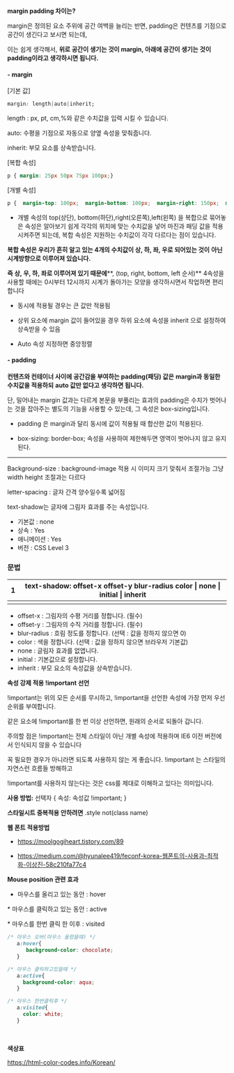 **margin padding 차이는?**

margin은 정의된 요소 주위에  공간 여백을 늘리는 반면, padding은 컨텐츠를 기점으로 공간이 생긴다고 보시면 되는데, 

이는 쉽게 생각해서, **위로 공간이 생기는 것이 margin, 아래에 공간이 생기는 것이 padding이라고 생각하시면 됩니다.** 

#### - **margin**

[기본 값]

```css
margin: length|auto|inherit;
```

length : px, pt, cm,%와 같은 수치값을 입력 시킬 수 있습니다.

auto:  수평을 기점으로 자동으로 양옆 속성을 맞춰줍니다.

inherit: 부모 요소를 상속받습니다.

[복합 속성]

```css
p { margin: 25px 50px 75px 100px;}
```

[개별 속성]

```css
p {  margin-top: 100px;  margin-bottom: 100px;  margin-right: 150px;  margin-left: 80px; }
```

- 개별 속성의 top(상단), bottom(하단),right(오른쪽),left(왼쪽) 을 복합으로 묶어놓은 속성은 알아보기 쉽게 각각의 위치에 맞는 수치값을 넣어 마진과 패딩 값을 적용시켜주면 되는데, 복합 속성은 지원하는 수치값이 각각 다르다는 점이 있습니다. 

**복합 속성은 우리가 흔히 알고 있는 4개의 수치값이 상, 하, 좌, 우로 되어있는 것이** **아닌 시계방향으로 이루어져 있습니다.**

**즉 상, 우, 하, 좌로 이루어져 있기 때문에****, (top, right, bottom, left 순서)** 4속성을 사용할 때에는 0시부터 12시까지 시계가 돌아가는 모양을 생각하시면서 작업하면 편리합니다 

- 동시에 적용될 경우는 큰 값만 적용됨

- 상위 요소에 margin 값이 들어있을 경우 하위 요소에 속성을 inherit 으로 설정하여 상속받을 수 있음

* Auto 속성 지정하면 중앙정렬

#### - **padding**

**컨텐츠와 컨테이너 사이에 공간감을 부여하는 padding(패딩) 값은** **margin과 동일한 수치값을 적용하되** **auto 값만 없다고 생각하면 됩니다.**

단, 밀어내는 margin 값과는 다르게 본문을 부풀리는 효과의 padding은 수치가 벗어나는 것을 잡아주는 별도의 기능을 사용할 수 있는데, 그 속성은 box-sizing입니다.

- padding 은 margin과 달리 동시에 값이 적용될 때 합산한 값이 적용된다.

- box-sizing: border-box; 속성을 사용하여 제한해두면 영역이 벗어나지 않고 유지된다.

------

Background-size : background-image 적용 시 이미지 크기 맞춰서 조절가능 그냥 width height 조절과는 다르다

letter-spacing : 글자 간격 양수일수록 넓어짐

text-shadow는 글자에 그림자 효과를 주는 속성입니다.

- 기본값 : none
- 상속 : Yes
- 애니메이션 : Yes
- 버전 : CSS Level 3

### 문법



| 1    | text-shadow: offset-x offset-y blur-radius color \| none \| initial \| inherit |
| ---- | ------------------------------------------------------------ |
|      |                                                              |



- offset-x : 그림자의 수평 거리를 정합니다. (필수)
- offset-y : 그림자의 수직 거리를 정합니다. (필수)
- blur-radius : 흐림 정도를 정합니다. (선택 : 값을 정하지 않으면 0)
- color : 색을 정합니다. (선택 : 값을 정하지 않으면 브라우저 기본값)
- none : 글림자 효과를 없앱니다.
- initial : 기본값으로 설정합니다.
- inherit : 부모 요소의 속성값을 상속받습니다.



**속성 강제 적용 !important 선언**

 !important는 위의 모든 순서를 무시하고, !important을 선언한 속성에 가장 먼저 우선 순위를 부여합니다.

같은 요소에 !important를 한 번 이상 선언하면, 원래의 순서로 되돌아 갑니다.

주의할 점은 !important는 전체 스타일이 아닌 개별 속성에 적용하며 IE6 이전 버전에서 인식되지 않을 수 있습니다

꼭 필요한 경우가 아니라면 되도록 사용하지 않는 게 좋습니다. !important 는 스타일의 자연스런 흐름들 방해하고

  !important를 사용하지 않는다는 것은 css를 제대로 이해하고 있다는 의미입니다.

 **사용 방법:** 선택자 { 속성: 속성값 !important; }

**스타일시트 중복적용 안하려면**
.style not(class name) 

**웹 폰트 적용방법**

- https://moolgogiheart.tistory.com/89

- https://medium.com/@hyunalee419/feconf-korea-웹폰트의-사용과-최적화-이상진-58c210fa77c4

**Mouse position 관련 효과**

* 마우스를 올리고 있는 동안 : hover

\* 마우스를 클릭하고 있는 동안 : active

\* 마우스를 한번 클릭 한 이후 : visited

```css
/* 마우스 오버(마우스 올렸을때) */
   a:hover{
      background-color: chocolate;
   }

/* 마우스 클릭하고있을때 */
   a:active{
     background-color: aqua;
   }

/* 마우스 한번클릭후 */
   a:visited{
     color: white;
   }


```

​    

**색상표**

https://html-color-codes.info/Korean/

